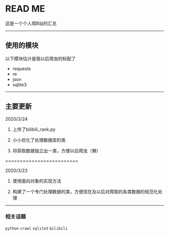 READ ME
=========================

这是一个个人爬B站的汇总

-------------------------

## 使用的模块
以下模块估计是我以后爬虫的标配了
* requests
* re
* json
* sqlite3

-------------------------

## 主要更新

2020/3/24

1. 上传了bilibili_rank.py

2. 小小优化了处理数据库的类

3. 将获取数据独立出一类，方便以后爬虫（懒）

=========================

2020/3/23

1. 使用面向对象的实现方法

2. 构建了一个专门处理数据的类，方便现在及以后对爬取的各类数据的规范化处理

-------------------------

### 相关话题
`python`   `crawl`   `sqlite3`   `bilibili`
